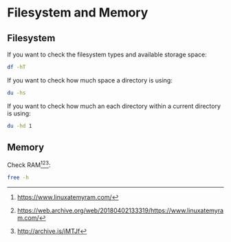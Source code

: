 # Filesystem and Memory

## Filesystem

If you want to check the filesystem types and available storage space:

```bash
df -hT
```

If you want to check how much space a directory is using:

```bash
du -hs
```

If you want to check how much an each directory within a current directory is using:

```bash
du -hd 1
```

## Memory

Check RAM[^1][^2][^3]:

```bash
free -h
```

[^1]: <https://www.linuxatemyram.com/>
[^2]: <https://web.archive.org/web/20180402133319/https://www.linuxatemyram.com/>
[^3]: <http://archive.is/iMTJf>
